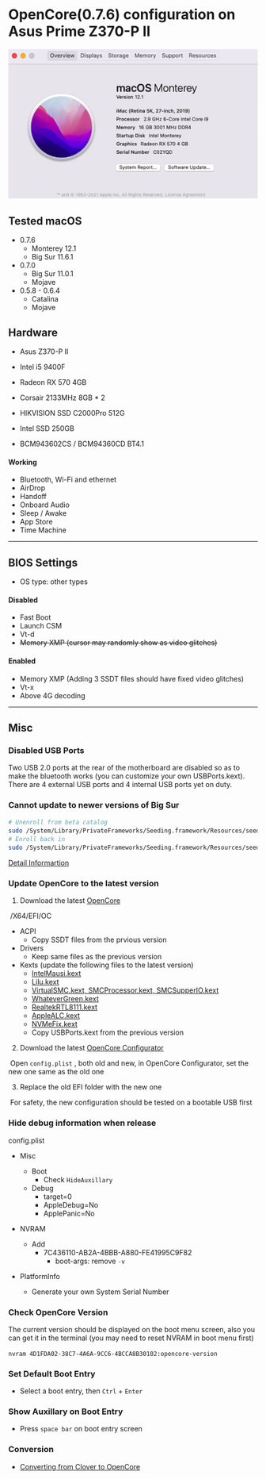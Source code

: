 # OpenCore(0.7.6) configuration on Asus Prime Z370-P II

![System Info](sysInfo.png)

## Tested macOS

- 0.7.6 
    - Monterey 12.1
    - Big Sur 11.6.1
- 0.7.0
    - Big Sur 11.0.1
    - Mojave
- 0.5.8 - 0.6.4
    - Catalina
    - Mojave

## Hardware

- Asus Z370-P II

- Intel i5 9400F

- Radeon RX 570 4GB

- Corsair 2133MHz 8GB * 2

- HIKVISION SSD C2000Pro 512G

- Intel SSD 250GB

- BCM943602CS / BCM94360CD BT4.1

#### Working

- Bluetooth, Wi-Fi and ethernet
- AirDrop
- Handoff
- Onboard Audio
- Sleep / Awake
- App Store
- Time Machine

***

## BIOS Settings

- OS type: other types

#### Disabled

- Fast Boot
- Launch CSM
- Vt-d 
- ~~Memory XMP (cursor may randomly show as video glitches)~~

#### Enabled

- Memory XMP (Adding 3 SSDT files should have fixed video glitches)
- Vt-x
- Above 4G decoding

***

## Misc

### Disabled USB Ports

Two USB 2.0 ports at the rear of the motherboard are disabled so as to make the bluetooth works (you can customize your own USBPorts.kext). There are 4 external USB ports and 4 internal USB ports yet on duty. 

### Cannot update to newer versions of Big Sur

```sh
# Unenroll from beta catalog
sudo /System/Library/PrivateFrameworks/Seeding.framework/Resources/seedutil unenroll
# Enroll back in
sudo /System/Library/PrivateFrameworks/Seeding.framework/Resources/seedutil enroll DeveloperSeed
```

[Detail Informartion](https://dortania.github.io/OpenCore-Install-Guide/extras/big-sur/#cannot-update-to-newer-versions-of-big-sur)

### Update OpenCore to the latest version

1. Download the latest [OpenCore](https://github.com/acidanthera/OpenCorePkg) 

​    /X64/EFI/OC
- ACPI
    - Copy SSDT files from the prvious version
- Drivers
    - Keep same files as the previous version
- Kexts (update the following files to the latest version)
    - [IntelMausi.kext](https://github.com/acidanthera/IntelMausi)
    - [Lilu.kext](https://github.com/acidanthera/Lilu)
    - [VirtualSMC.kext, SMCProcessor.kext, SMCSupperIO.kext](https://github.com/acidanthera/VirtualSMC)
    - [WhateverGreen.kext](https://github.com/acidanthera/WhateverGreen)
    - [RealtekRTL8111.kext](https://github.com/Mieze/RTL8111_driver_for_OS_X)
    - [AppleALC.kext](https://github.com/acidanthera/AppleALC)
    - [NVMeFix.kext](https://github.com/acidanthera/NVMeFix)
    - Copy USBPorts.kext from the previous version

2. Download the latest [OpenCore Configurator](https://mackie100projects.altervista.org/)

​    Open  `config.plist` , both old and new, in OpenCore Configurator, set the new one same as the old one

3. Replace the old EFI folder with the new one

​    For safety, the new configuration should be tested on a bootable USB first

### Hide debug information when release

config.plist

- Misc
     - Boot
         - Check `HideAuxillary`
     - Debug
         - target=0
         - AppleDebug=No
         - ApplePanic=No

- NVRAM
    - Add
        - 7C436110-AB2A-4BBB-A880-FE41995C9F82
            - boot-args: remove `-v`
- PlatformInfo
    - Generate your own System Serial Number

### Check OpenCore Version

The current version should be displayed on the boot menu screen, also you can get it in the terminal (you may need to reset NVRAM in boot menu first)

`nvram 4D1FDA02-38C7-4A6A-9CC6-4BCCA8B30102:opencore-version`

### Set Default Boot Entry

- Select a boot entry, then `Ctrl` + `Enter`

### Show Auxillary on Boot Entry

- Press `space bar` on boot entry screen

### Conversion

* [Converting from Clover to OpenCore](/conversion.md)

